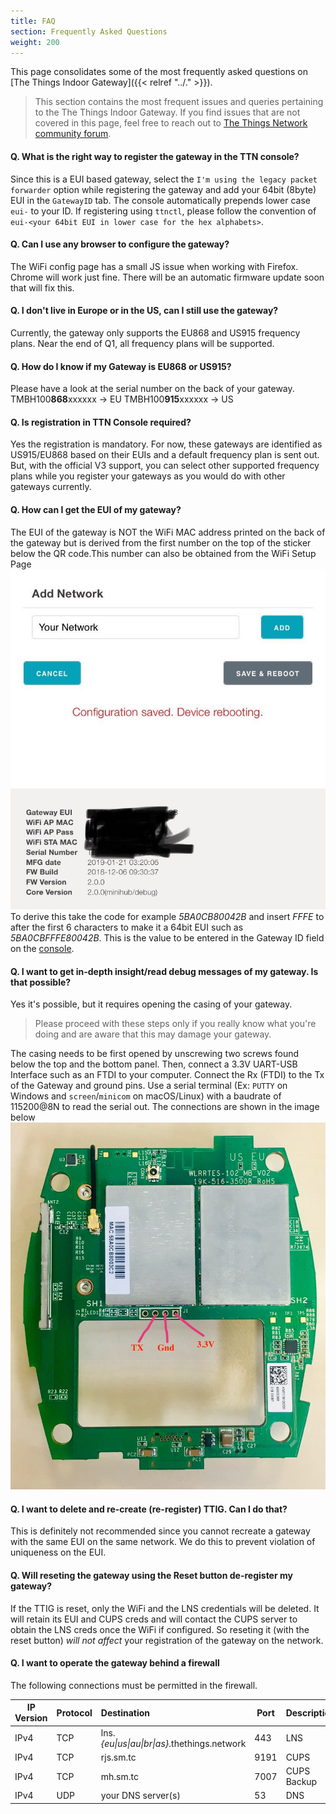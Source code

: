 ```yaml
---
title: FAQ
section: Frequently Asked Questions
weight: 200
---
```


This page consolidates some of the most frequently asked questions on [The Things Indoor Gateway]({{< relref "../." >}}).

> This section contains the most frequent issues and queries pertaining to the The Things Indoor Gateway. If you find issues that are not covered in this page, feel free to reach out to [The Things Network community forum](https://www.thethingsnetwork.org/forum).


#### Q. What is the right way to register the gateway in the TTN console?

Since this is a EUI based gateway, select the `I'm using the legacy packet forwarder` option while registering the gateway and add your 64bit (8byte) EUI in the `GatewayID` tab. The console automatically prepends lower case `eui-` to your ID. 
If registering using `ttnctl`, please follow the convention of `eui-<your 64bit EUI in lower case for the hex alphabets>`.

#### Q. Can I use any browser to configure the gateway?
The WiFi config page has a small JS issue when working with Firefox. Chrome will work just fine. There will be an automatic firmware update soon that will fix this.

#### Q. I don't live in Europe or in the US, can I still use the gateway?

Currently, the gateway only supports the EU868 and US915 frequency plans. Near the end of Q1, all frequency plans will be supported.

#### Q. How do I know if my Gateway is EU868 or US915?

Please have a look at the serial number on the back of your gateway.
TMBH100**868**xxxxxx -> EU
TMBH100**915**xxxxxx -> US

#### Q. Is registration in TTN Console required?

Yes the registration is mandatory. For now, these gateways are identified as US915/EU868 based on their EUIs and a default frequency plan is sent out. But, with the official V3 support, you can select other supported frequency plans while you register your gateways as you would do with other gateways currently.


#### Q. How can I get the EUI of my gateway?

The EUI of the gateway is NOT the WiFi MAC address printed on the back of the gateway but is derived from the first number on the top of the sticker below the QR code.This number can also be obtained from the WiFi Setup Page
    ![TTIG_EUI](../TTIG_EUI.jpg)
To derive this take the code for example *5BA0CB80042B* and insert *FFFE* to after the first 6 characters to make it a 64bit EUI such as *5BA0CBFFFE80042B*. This is the value to be entered in the Gateway ID field on the [console](https://console.thethingsnetwork.org).

#### Q. I want to get in-depth insight/read debug messages of my gateway. Is that possible?

Yes it's possible, but it requires opening the casing of your gateway. 

> Please proceed with these steps only if you really know what you're doing and are aware that this may damage your gateway.

The casing needs to be first opened by unscrewing two screws found below the top and the bottom panel. Then, connect a 3.3V UART-USB Interface such as an FTDI to your computer. 
Connect the Rx (FTDI) to the Tx of the Gateway and ground pins.
Use a serial terminal (Ex: `PUTTY` on Windows and `screen`/`minicom` on macOS/Linux) with a baudrate of 115200@8N to read the serial out. The connections are shown in the image below
    ![TTIG_Serial](../TTIG_Serial.jpg)


#### Q. I want to delete and re-create (re-register) TTIG. Can I do that?

This is definitely not recommended since you cannot recreate a gateway with the same EUI on the same network. We do this to prevent violation of uniqueness on the EUI.

#### Q. Will reseting the gateway using the Reset button de-register my gateway?

If the TTIG is reset, only the WiFi and the LNS credentials will be deleted. It will retain its EUI and CUPS creds and will contact the CUPS server to obtain the LNS creds once the WiFi if configured.
So reseting it (with the reset button) *will not affect* your registration of the gateway on the network.

#### Q. I want to operate the gateway behind a firewall

The following connections must be permitted in the firewall.

| IP Version | Protocol | Destination                                  | Port | Description |
| ---------- | -------- | :------------------------------------------- | ---- | ----------- |
| IPv4       | TCP      | lns.*{eu\|us\|au\|br\|as}*.thethings.network | 443  | LNS         |
| IPv4       | TCP      | rjs.sm.tc                                    | 9191 | CUPS        |
| IPv4       | TCP      | mh.sm.tc                                     | 7007 | CUPS Backup |
| IPv4       | UDP      | your DNS server(s)                           | 53   | DNS         |

